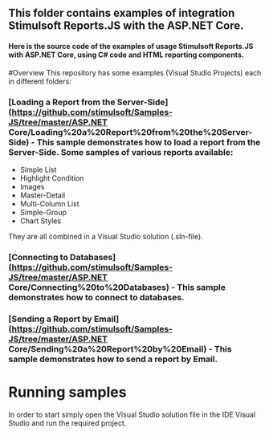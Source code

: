 ## This folder contains examples of integration Stimulsoft Reports.JS with the ASP.NET Core.

#### Here is the source code of the examples of usage Stimulsoft Reports.JS with ASP.NET Core, using C# code and HTML reporting components.

#Overview
This repository has some examples (Visual Studio Projects) each in different folders:

### [Loading a Report from the Server-Side](https://github.com/stimulsoft/Samples-JS/tree/master/ASP.NET Core/Loading%20a%20Report%20from%20the%20Server-Side) - This sample demonstrates how to load a report from the Server-Side. Some samples of various reports available:

* Simple List
* Highlight Condition
* Images
* Master-Detail
* Multi-Column List
* Simple-Group
* Chart Styles

They are all combined in a Visual Studio solution (.sln-file).

### [Connecting to Databases](https://github.com/stimulsoft/Samples-JS/tree/master/ASP.NET Core/Connecting%20to%20Databases) - This sample demonstrates how to connect to databases.

### [Sending a Report by Email](https://github.com/stimulsoft/Samples-JS/tree/master/ASP.NET Core/Sending%20a%20Report%20by%20Email) - This sample demonstrates how to send a report by Email.

# Running samples
In order to start simply open the Visual Studio solution file in the IDE Visual Studio and run the required project.
